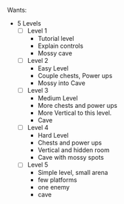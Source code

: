 Wants:
-  5 Levels
	- [ ] Level 1
		-  Tutorial level
		-  Explain controls
		-  Mossy cave
	- [ ] Level 2
		- Easy Level 
		- Couple chests, Power ups
		- Mossy into Cave
	- [ ] Level 3
		- Medium Level
		- More chests and power ups
		- More Vertical to this level.
		- Cave
	- [ ] Level 4
		- Hard Level
		- Chests and power ups
		- Vertical and hidden room
		- Cave with mossy spots
	- [ ] Level 5
		- Simple level, small arena
		- few platforms
		- one enemy
		- cave
	
